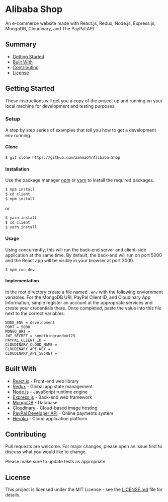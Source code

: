 # Alibaba Shop

An e-commerce website made with React.js, Redux, Node.js, Express.js, MongoDB, Cloudinary, and The PayPal API.

## Summary

  - [Getting Started](#getting-started)
  - [Built With](#built-with)
  - [Contributing](#contributing)
  - [License](#license)

## Getting Started

These instructions will get you a copy of the project up and running on your local machine for development and testing purposes.

### Setup

A step by step series of examples that tell you how to get a development env running.

#### Clone

```sh
$ git clone https://github.com/aahmad4/Alibaba-Shop
```

#### Installation

Use the package manager [npm](https://www.npmjs.com/) or [yarn](https://yarnpkg.com/) to install the required packages.

```sh
$ npm install
$ cd client
$ npm install
```

or

```sh
$ yarn install
$ cd client
$ yarn install
```

#### Usage

Using concurrently, this will run the back-end server and client-side application at the same time. By default, the back-end will run on port 5000 and the React app will be visible in your browser at port 3000. 

```
$ npm run dev
```

#### Implementation

In the root directory create a file named `.env` with the following enviornment variables. For the MongoDB URI, PayPal Client ID, and Cloudinary App Information, simple register an account at the appropriate services and create your credentials there. Once completed, paste the value into this file next to the correct variables. 

```env
NODE_ENV = development
PORT = 5000
MONGO_URI = 
JWT_SECRET = somethingrandom123
PAYPAL_CLIENT_ID = 
CLOUDINARY_CLOUD_NAME = 
CLOUDINARY_API_KEY = 
CLOUDINARY_API_SECRET = 
```

## Built With

* [React.js](https://reactjs.org/) - Front-end web library
* [Redux](https://redux.js.org/) - Global app state management
* [Node.js](https://nodejs.org/) - JavaScript runtime engine
* [Express.js](https://expressjs.com/) - Back-end web framework
* [MongoDB](https://www.mongodb.com/) - Database
* [Cloudinary](https://cloudinary.com/) - Cloud-based image hosting
* [PayPal Developer API](https://developer.paypal.com/) - Online payments system
* [Heroku](https://www.heroku.com/) - Cloud application platform

## Contributing

Pull requests are welcome. For major changes, please open an issue first to discuss what you would like to change.

Please make sure to update tests as appropriate.

## License

This project is licensed under the MIT License - see the [LICENSE.md](LICENSE.md) file for details.
